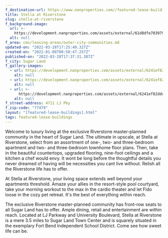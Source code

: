 ```yaml
---
f_destination-url: https://www.nanproperties.com//featured-lease-buildings/stella-at-riverstone
title: Stella at Riverstone
slug: stella-at-riverstone
f_background-image:
  url: >-
    https://development.nanproperties.com/assets/external/61d8dfe703979d3de0858a5f_stella-at-riverstone_035_v1-1030x585.jpeg
  alt: null
f_area: cms/leasing-areas/outer-city-communities.md
updated-on: "2022-03-28T17:25:40.327Z"
created-on: "2022-01-08T00:50:47.257Z"
published-on: "2022-03-28T17:37:31.387Z"
f_city: Sugar Land
f_gallery-images:
  - url: https://development.nanproperties.com/assets/external/6241ef822e888e802b2692c8_stella-at-riverstone-3.jpeg
    alt: null
  - url: https://development.nanproperties.com/assets/external/6241ef82ad1a5bba780147ca_stella-at-riverstone-2.jpeg
    alt: null
  - url: >-
      https://development.nanproperties.com/assets/external/6241ef82ddcb26ac1de3576c_stella-at-riverstone_035_v1-1030x585.jpeg
    alt: null
f_street-address: 4711 LJ Pky
f_zip-code: "77479"
layout: "[featured-lease-buildings].html"
tags: featured-lease-buildings
---
```


Welcome to luxury living at the exclusive Riverstone master-planned community in the heart of Sugar Land. The ultimate in upscale, at Stella at Riverstone, select from an assortment of one-, two- and three-bedroom apartment and two- and three-bedroom townhome floor plans. Then, take in the beautiful countertops, upgraded flooring, nine-foot ceilings and a kitchen a chef would envy. It wont be long before the thoughtful details you never dreamed of having will be necessities you cant live without. Relish all the Riverstone life has to offer.

At Stella at Riverstone, your living space extends well beyond your apartments threshold. Amaze your allies in the resort-style pool courtyard, take your morning workout to the max in the cardio theater and let Fido loose in the cozy pet retreat. It's the best of everything within reach.

The exclusive Riverstone master-planned community has front-row seats to all Sugar Land has to offer. Ample dining, retail and entertainment are within reach. Located at LJ Parkway and University Boulevard, Stella at Riverstone is a mere 3.5 miles to Sugar Land Town Center and is squarely situated in the exemplary Fort Bend Independent School District. Come see how sweet life can be.
